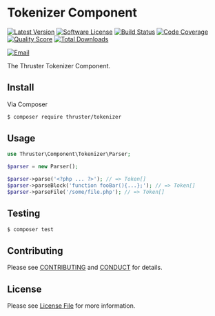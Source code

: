 # Tokenizer Component

[![Latest Version](https://img.shields.io/github/release/ThrusterIO/tokenizer.svg?style=flat-square)](https://github.com/ThrusterIO/tokenizer/releases)
[![Software License](https://img.shields.io/badge/license-MIT-brightgreen.svg?style=flat-square)](LICENSE)
[![Build Status](https://img.shields.io/travis/ThrusterIO/tokenizer.svg?style=flat-square)](https://travis-ci.org/ThrusterIO/tokenizer)
[![Code Coverage](https://img.shields.io/scrutinizer/coverage/g/ThrusterIO/tokenizer.svg?style=flat-square)](https://scrutinizer-ci.com/g/ThrusterIO/tokenizer)
[![Quality Score](https://img.shields.io/scrutinizer/g/ThrusterIO/tokenizer.svg?style=flat-square)](https://scrutinizer-ci.com/g/ThrusterIO/tokenizer)
[![Total Downloads](https://img.shields.io/packagist/dt/thruster/tokenizer.svg?style=flat-square)](https://packagist.org/packages/thruster/tokenizer)

[![Email](https://img.shields.io/badge/email-aurimas@niekis.lt-blue.svg?style=flat-square)](mailto:aurimas@niekis.lt)

The Thruster Tokenizer Component.


## Install

Via Composer

```bash
$ composer require thruster/tokenizer
```

## Usage

```php
use Thruster\Component\Tokenizer\Parser;

$parser = new Parser();

$parser->parse('<?php ... ?>'); // => Token[]
$parser->parseBlock('function fooBar(){...};'); // => Token[]
$parser->parseFile('/some/file.php'); // => Token[]
```

## Testing

```bash
$ composer test
```


## Contributing

Please see [CONTRIBUTING](CONTRIBUTING.md) and [CONDUCT](CONDUCT.md) for details.


## License

Please see [License File](LICENSE) for more information.
